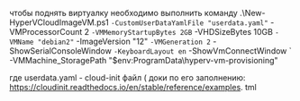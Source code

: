 чтобы поднять виртуалку необходимо выполнить команду
.\New-HyperVCloudImageVM.ps1 `
    -CustomUserDataYamlFile "userdata.yaml" `
    -VMProcessorCount 2 `
    -VMMemoryStartupBytes 2GB `
    -VHDSizeBytes 10GB `
    -VMName "debian2" `
    -ImageVersion "12" `
    -VMGeneration 2 `
    -ShowSerialConsoleWindow `
    -KeyboardLayout en `
    -ShowVmConnectWindow `
    -VMMachine_StoragePath "$env:ProgramData\hyperv-vm-provisioning"

где userdata.yaml - cloud-init файл ( доки по его заполнению: https://cloudinit.readthedocs.io/en/stable/reference/examples.
tml


